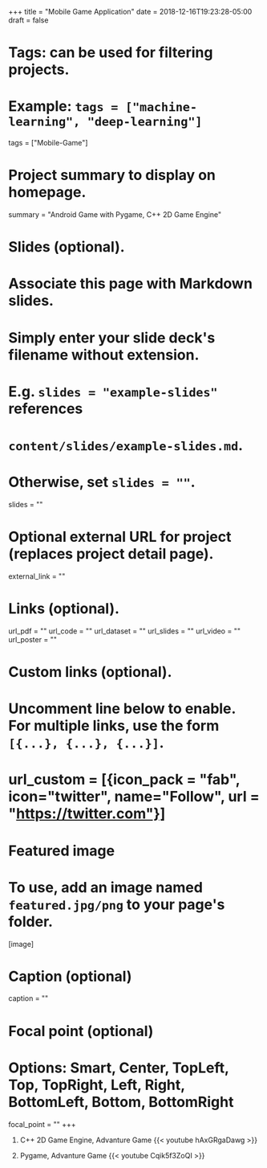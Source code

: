 +++
title = "Mobile Game Application"
date = 2018-12-16T19:23:28-05:00
draft = false

# Tags: can be used for filtering projects.
# Example: `tags = ["machine-learning", "deep-learning"]`
tags = ["Mobile-Game"]

# Project summary to display on homepage.
summary = "Android Game with Pygame, C++ 2D Game Engine"

# Slides (optional).
#   Associate this page with Markdown slides.
#   Simply enter your slide deck's filename without extension.
#   E.g. `slides = "example-slides"` references
#   `content/slides/example-slides.md`.
#   Otherwise, set `slides = ""`.
slides = ""

# Optional external URL for project (replaces project detail page).
external_link = ""

# Links (optional).
url_pdf = ""
url_code = ""
url_dataset = ""
url_slides = ""
url_video = ""
url_poster = ""

# Custom links (optional).
#   Uncomment line below to enable. For multiple links, use the form `[{...}, {...}, {...}]`.
# url_custom = [{icon_pack = "fab", icon="twitter", name="Follow", url = "https://twitter.com"}]

# Featured image
# To use, add an image named `featured.jpg/png` to your page's folder.
[image]
  # Caption (optional)
  caption = ""

  # Focal point (optional)
  # Options: Smart, Center, TopLeft, Top, TopRight, Left, Right, BottomLeft, Bottom, BottomRight
  focal_point = ""
+++
1. C++ 2D Game Engine, Advanture Game
{{< youtube hAxGRgaDawg >}}

2. Pygame, Advanture Game
{{< youtube Cqik5f3ZoQI >}}
